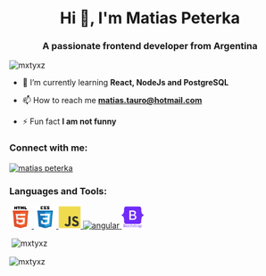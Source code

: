 <h1 align="center">Hi 👋, I'm Matias Peterka</h1>
<h3 align="center">A passionate frontend developer from Argentina</h3>

<p align="left"> <img src="https://komarev.com/ghpvc/?username=mxtyxz&label=Profile%20views&color=0e75b6&style=flat" alt="mxtyxz" /> </p>

- 🌱 I’m currently learning **React, NodeJs and PostgreSQL**

- 📫 How to reach me **matias.tauro@hotmail.com**

- ⚡ Fun fact **I am not funny**

<h3 align="left">Connect with me:</h3>
<p align="left">
<a href="https://linkedin.com/in/matias peterka" target="blank"><img align="center" src="https://raw.githubusercontent.com/rahuldkjain/github-profile-readme-generator/master/src/images/icons/Social/linked-in-alt.svg" alt="matias peterka" height="30" width="40" /></a>
</p>

<h3 align="left">Languages and Tools:</h3>
<p align="left"> <a href="https://www.w3.org/html/" target="_blank" rel="noreferrer"> <img src="https://raw.githubusercontent.com/devicons/devicon/master/icons/html5/html5-original-wordmark.svg" alt="html5" width="40" height="40"/> </a> <a href="https://www.w3schools.com/css/" target="_blank" rel="noreferrer"> <img src="https://raw.githubusercontent.com/devicons/devicon/master/icons/css3/css3-original-wordmark.svg" alt="css3" width="40" height="40"/> </a>  <a href="https://developer.mozilla.org/en-US/docs/Web/JavaScript" target="_blank" rel="noreferrer"> <img src="https://raw.githubusercontent.com/devicons/devicon/master/icons/javascript/javascript-original.svg" alt="javascript" width="40" height="40"/> </a> <a href="https://angular.io" target="_blank" rel="noreferrer"> <img src="https://angular.io/assets/images/logos/angular/angular.svg" alt="angular" width="40" height="40"/> </a> <a href="https://getbootstrap.com" target="_blank" rel="noreferrer"> <img src="https://raw.githubusercontent.com/devicons/devicon/master/icons/bootstrap/bootstrap-plain-wordmark.svg" alt="bootstrap" width="40" height="40"/> </a>  </p>

<p>&nbsp;<img align="center" src="https://github-readme-stats.vercel.app/api?username=mxtyxz&show_icons=true&locale=en" alt="mxtyxz" /></p>

<p><img align="center" src="https://github-readme-streak-stats.herokuapp.com/?user=mxtyxz&" alt="mxtyxz" /></p>
